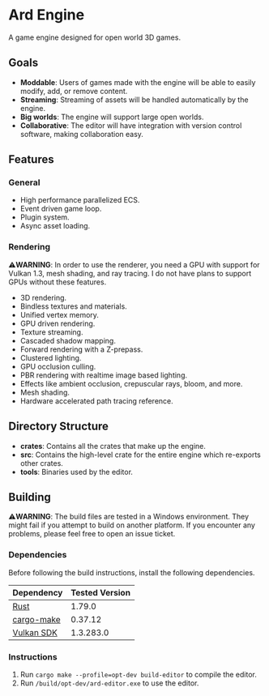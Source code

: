 # Ard Engine

A game engine designed for open world 3D games.

## Goals

- **Moddable**: Users of games made with the engine will be able to easily modify, add, or remove content.
- **Streaming**: Streaming of assets will be handled automatically by the engine.
- **Big worlds**: The engine will support large open worlds.
- **Collaborative**: The editor will have integration with version control software, making collaboration easy.

## Features

### General

- High performance parallelized ECS.
- Event driven game loop.
- Plugin system.
- Async asset loading.

### Rendering

⚠️**WARNING**: In order to use the renderer, you need a GPU with support for Vulkan 1.3, mesh shading, and ray tracing. I do not have plans to support GPUs without these features.

- 3D rendering.
- Bindless textures and materials.
- Unified vertex memory.
- GPU driven rendering.
- Texture streaming.
- Cascaded shadow mapping.
- Forward rendering with a Z-prepass.
- Clustered lighting.
- GPU occlusion culling.
- PBR rendering with realtime image based lighting.
- Effects like ambient occlusion, crepuscular rays, bloom, and more.
- Mesh shading.
- Hardware accelerated path tracing reference.

## Directory Structure

- **crates**: Contains all the crates that make up the engine.
- **src**: Contains the high-level crate for the entire engine which re-exports other crates.
- **tools**: Binaries used by the editor.

## Building

⚠️**WARNING**: The build files are tested in a Windows environment. They might fail if
you attempt to build on another platform. If you encounter any problems, please feel free to open an issue ticket.

### Dependencies

Before following the build instructions, install the following dependencies.

| Dependency | Tested Version |
| - | - |
| [Rust](https://rustup.rs/) | 1.79.0 |
| [cargo-make](https://github.com/sagiegurari/cargo-make) | 0.37.12 |
| [Vulkan SDK](https://www.lunarg.com/vulkan-sdk/) | 1.3.283.0 |

### Instructions

1. Run `cargo make --profile=opt-dev build-editor` to compile the editor.
2. Run `/build/opt-dev/ard-editor.exe` to use the editor.

